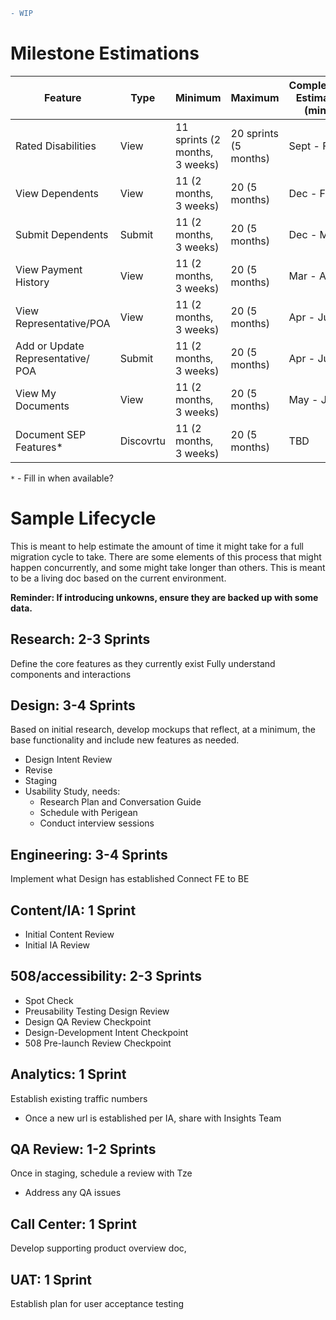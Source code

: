 ``` diff
- WIP
```
# Milestone Estimations
| **Feature** | **Type** | **Minimum** | **Maximum** | **Completion Estimate (min)** |
| ---- | ------- | ------------------ | ------------------ | ------- |
| Rated Disabilities | View  | 11 sprints (2 months, 3 weeks) | 20 sprints (5 months)  | Sept - Feb |
| View Dependents | View  | 11 (2 months, 3 weeks) | 20 (5 months)  | Dec - Feb |
| Submit Dependents | Submit  | 11 (2 months, 3 weeks) | 20 (5 months)  | Dec - May |
| View Payment History | View  | 11 (2 months, 3 weeks) | 20 (5 months)  | Mar - Apr |
| View Representative/POA | View  | 11 (2 months, 3 weeks) | 20 (5 months)  | Apr - Jun |
| Add or Update Representative/ POA | Submit  | 11 (2 months, 3 weeks) | 20 (5 months)  | Apr - Jul |
| View My Documents | View  | 11 (2 months, 3 weeks) | 20 (5 months)  | May - Jun |
| Document SEP Features* | Discovrtu  | 11 (2 months, 3 weeks) | 20 (5 months)  | TBD |

`*` - Fill in when available? 
# Sample Lifecycle
This is meant to help estimate the amount of time it might take for a full migration cycle to take.  There are some elements of this process that might happen concurrently, and some might take longer than others.  This is meant to be a living doc based on the current environment.

**Reminder: If introducing unkowns, ensure they are backed up with some data.**

## Research: 2-3 Sprints
Define the core features as they currently exist
Fully understand components and interactions

## Design: 3-4 Sprints
Based on initial research, develop mockups that reflect, at a minimum, the base functionality and include new features as needed.
  - Design Intent Review
  - Revise
  - Staging
  - Usability Study, needs:
    - Research Plan and Conversation Guide
    - Schedule with Perigean
    - Conduct interview sessions

## Engineering: 3-4 Sprints
Implement what Design has established
Connect FE to BE

## Content/IA: 1 Sprint
  - Initial Content Review 
  - Initial IA Review
  
## 508/accessibility: 2-3 Sprints
  - Spot Check
  - Preusability Testing Design Review
  - Design QA Review Checkpoint
  - Design-Development Intent Checkpoint
  - 508 Pre-launch Review Checkpoint
  
## Analytics: 1 Sprint
Establish existing traffic numbers
  - Once a new url is established per IA, share with Insights Team

## QA Review: 1-2 Sprints
Once in staging, schedule a review with Tze
  - Address any QA issues

## Call Center: 1 Sprint
Develop supporting product overview doc,

## UAT: 1 Sprint
Establish plan for user acceptance testing
